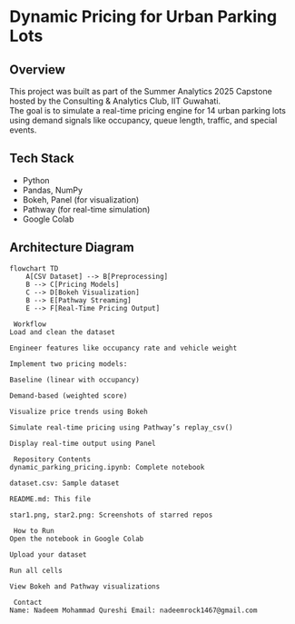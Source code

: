 #  Dynamic Pricing for Urban Parking Lots

##  Overview
This project was built as part of the Summer Analytics 2025 Capstone hosted by the Consulting & Analytics Club, IIT Guwahati.  
The goal is to simulate a real-time pricing engine for 14 urban parking lots using demand signals like occupancy, queue length, traffic, and special events.

##  Tech Stack
- Python
- Pandas, NumPy
- Bokeh, Panel (for visualization)
- Pathway (for real-time simulation)
- Google Colab

##  Architecture Diagram
```mermaid
flowchart TD
    A[CSV Dataset] --> B[Preprocessing]
    B --> C[Pricing Models]
    C --> D[Bokeh Visualization]
    B --> E[Pathway Streaming]
    E --> F[Real-Time Pricing Output]

 Workflow
Load and clean the dataset

Engineer features like occupancy rate and vehicle weight

Implement two pricing models:

Baseline (linear with occupancy)

Demand-based (weighted score)

Visualize price trends using Bokeh

Simulate real-time pricing using Pathway’s replay_csv()

Display real-time output using Panel

 Repository Contents
dynamic_parking_pricing.ipynb: Complete notebook

dataset.csv: Sample dataset

README.md: This file

star1.png, star2.png: Screenshots of starred repos

 How to Run
Open the notebook in Google Colab

Upload your dataset

Run all cells

View Bokeh and Pathway visualizations

 Contact
Name: Nadeem Mohammad Qureshi Email: nadeemrock1467@gmail.com
